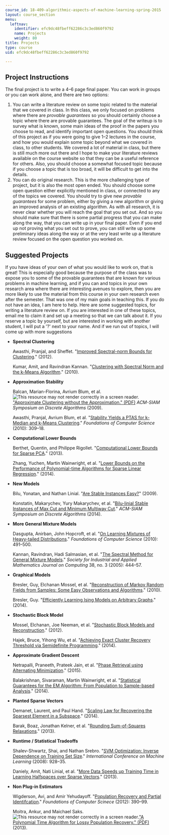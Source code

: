 ```yaml
---
course_id: 18-409-algorithmic-aspects-of-machine-learning-spring-2015
layout: course_section
menu:
  leftnav:
    identifier: efc9dc48fbeff62286c3c3ed860f9792
    name: Projects
    weight: 80
title: Projects
type: course
uid: efc9dc48fbeff62286c3c3ed860f9792

---
```


Project Instructions
--------------------

The final project is to write a 4–6 page final paper. You can work in groups or you can work alone, and there are two options:

1.  You can write a literature review on some topic related to the material that we covered in class. In this class, we only focused on problems where there are _provable guarantees_ so you should certainly choose a topic where there are provable guarantees. The goal of the writeup is to survey what is known, some main ideas of the proof in the papers you choose to read, and identify important open questions. You should think of this project as if you were going to give 1–2 lectures in the course, and how you would explain some topic beyond what we covered in class, to other students. We covered a lot of material in class, but there is still much more out there and I hope to make your literature reviews available on the course website so that they can be a useful reference for others. Also, you should choose a somewhat focused topic because if you choose a topic that is too broad, it will be difficult to get into the details.
2.  You can do original research. This is the more challenging type of project, but it is also the most open ended. You should choose some open question either explicitly mentioned in class, or connected to any of the topics we covered. You should try to give new _provable guarantees_ for some problem, either by giving a new algorithm or giving an improved analysis of an existing algorithm. As with all research, it is never clear whether you will reach the goal that you set out. And so you should make sure that there is some partial progress that you can make along the way, that you can write up in your final paper. Even if you end up not proving what you set out to prove, you can still write up some preliminary ideas along the way or at the very least write up a literature review focused on the open question you worked on. 

Suggested Projects
------------------

If you have ideas of your own of what you would like to work on, that is great! This is especially good because the purpose of the class was to expose you to some of the provable guarantees that are known for various problems in machine learning, and if you can and topics in your own research area where there are interesting avenues to explore, then you are more likely to use the material from this course in your own research even after the semester. That was one of my main goals in teaching this. If you do not have an idea, I am here to help. Here are some suggested topics, for writing a literature review on. If you are interested in one of these topics, email me to claim it and set up a meeting so that we can talk about it. If you reserve a topic by yourself, but are interested in working with another student, I will put a '?' next to your name. And if we run out of topics, I will come up with more suggestions

*   **Spectral Clustering**
    
    Awasthi, Pranjal, and Sheffet. "[Improved Spectral-norm Bounds for Clustering](http://arxiv.org/abs/1206.3204)." (2012).
    
    Kumar, Amit, and Ravindran Kannan. "[Clustering with Spectral Norm and the k-Means Algorithm](http://arxiv.org/abs/1004.1823)." (2010).
    

*   **Approximation Stability**
    
    Balcan, Marian-Florina, Avrium Blum, et al. ![This resource may not render correctly in a screen reader.](/images/inacessible.gif)["Approximate Clustering without the Approximation." (PDF)](http://www.cs.cmu.edu/~avrim/Papers/bbg-clustering-2010.pdf) _ACM-SIAM Symposium on Discrete Algorithms_ (2009).
    
    Awasthi, Pranjal, Avrium Blum, et al. "[Stability Yields a PTAS for k-Median and k-Means Clustering](http://dx.doi.org/10.1109/FOCS.2010.36)." _Foundations of Computer Science_ (2010): 309–18.
    
*   **Computational Lower Bounds**
    
    Berthet, Quentin, and Philippe Rigollet. "[Computational Lower Bounds for Sparse PCA](http://arxiv.org/abs/1304.0828)." (2013).
    
    Zhang, Yuchen, Martin Wainwright, et al. "[Lower Bounds on the Performance of Polynomial-time Algorithms for Sparse Linear Regression](http://arxiv.org/abs/1402.1918)." (2014).
    
*   **New Models**
    
    Bilu, Yonatan, and Nathan Linial. "[Are Stable Instances Easy?](http://arxiv.org/abs/0906.3162)" (2009).
    
    Konstatin, Makarychev, Yury Makarychev, et al. "[Bilu-linial Stable Instances of Max Cut and Minimum Multiway Cut](https://pdfs.semanticscholar.org/837b/9a829e96e4307b6f2d84e36e3880ba426a6d.pdf?_ga=2.168213090.2138474745.1564414830-672817412.1563980296)." _ACM-SIAM Symposium on Discrete Algorithms_ (2014).
    
*   **More General Mixture Models**
    
    Dasgupta, Anirban, John Hopcroft, et al. "[On Learning Mixtures of Heavy-tailed Distributions](http://dx.doi.org/10.1109/SFCS.2005.56)." _Foundations of Computer Science_ (2010): 491–500.
    
    Kannan, Ravindran, Hadi Salmasian, et al. "[The Spectral Method for General Mixture Models](http://dx.doi.org/10.1007/11503415_30)." _Society for Industrial and Applied Mathematics Journal on Computing_ 38, no. 3 (2005): 444–57.
    
*   **Graphical Models**
    
    Bresler, Guy, Elchanan Mossel, et al. "[Reconstruction of Markov Random Fields from Samples: Some Easy Observations and Algorithms](http://arxiv.org/abs/0712.1402)." (2010).
    
    Bresler, Guy. "[Efficiently Learning Ising Models on Arbitrary Graphs](http://arxiv.org/abs/1411.6156)." (2014).
    

*   **Stochastic Block Model**
    
    Mossel, Elchanan, Joe Neeman, et al. "[Stochastic Block Models and Reconstruction](http://arxiv.org/abs/1202.1499)." (2012).
    
    Hajek, Bruce, Yihong Wu, et al. "[Achieving Exact Cluster Recovery Threshold via Semidefinite Programming](http://arxiv.org/abs/1412.6156)." (2014).
    
*   **Approximate Gradient Descent**
    
    Netrapalli, Praneeth, Prateek Jain, et al. "[Phase Retrieval using Alternating Minimization](http://arxiv.org/abs/1306.0160)." (2015).
    
    Balakrishnan, Sivaraman, Martin Wainwright, et al. "[Statistical Guarantees for the EM Algorithm: From Population to Sample-based Analysis](http://arxiv.org/abs/1408.2156)." (2014).
    
*   **Planted Sparse Vectors**
    
    Demanet, Laurent, and Paul Hand. "[Scaling Law for Recovering the Sparsest Element in a Subspace](http://arxiv.org/abs/1310.1654)." (2014).
    
    Barak, Boaz, Jonathan Kelner, et al. "[Rounding Sum-of-Squares Relaxations](http://arxiv.org/abs/1312.6652)." (2013).
    
*   **Runtime / Statistical Tradeoffs**
    
    Shalev-Shwartz, Shai, and Nathan Srebro. "[SVM Optimization: Inverse Dependence on Training Set Size](http://machinelearning.org/archive/icml2008/papers/266.pdf)." _International Conference on Machine Learning_ (2008): 928–35.
    
    Daniely, Amit, Nati Linial, et al. "[More Data Speeds up Training Time in Learning Halfspaces over Sparse Vectors](http://arxiv.org/abs/1311.2271)." (2013).
    
*   **Non Plug-in Estimators**
    
    Wigderson, Avi, and Amir Yehudayoff. "[Population Recovery and Partial Identifcation](http://dx.doi.org/10.1109/FOCS.2012.14)." _Foundations of Computer Scinece_ (2012): 390–99.
    
    Moitra, Ankur, and Maichael Saks. ![This resource may not render correctly in a screen reader.](/images/inacessible.gif)["A Polynomial Time Algorithm for Lossy Population Recovery." (PDF)](http://arxiv.org/pdf/1302.1515.pdf) (2013).